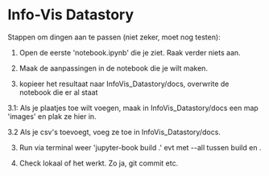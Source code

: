 # Info-Vis Datastory

Stappen om dingen aan te passen (niet zeker, moet nog testen):

1. Open de eerste 'notebook.ipynb' die je ziet. Raak verder niets aan.

2. Maak de aanpassingen in de notebook die je wilt maken.


3. kopieer het resultaat naar InfoVis_Datastory/docs, overwrite de notebook die er al staat

3.1: Als je plaatjes toe wilt voegen, maak in InfoVis_Datastory/docs een map 'images' en plak ze hier in.

3.2 Als je csv's toevoegt, voeg ze toe in InfoVis_Datastory/docs.

3. Run via terminal weer 'jupyter-book build .' evt met --all tussen build en .

4. Check lokaal of het werkt. Zo ja, git commit etc.



